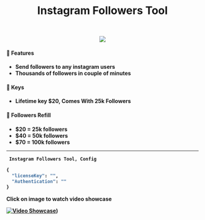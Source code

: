 <h1 align="center">
  <b>Instagram Followers Tool</b>
</h1>


<br>

<p>
<div align="center">
  <img src="https://img.shields.io/badge/-Python-98b982?style=for-the-badge&logo=python&logoColor=98b982&labelColor=282828">
</div>
</p>

<h4> 🔑 Features <h4> 

<!-- BLOG-POST-LIST:START -->
  - Send followers to any instagram users 
  - Thousands of followers in couple of minutes
<!-- BLOG-POST-LIST:EnD -->
  
<h4> 🔑 Keys <h4>   
  
<!-- BLOG-POST-LIST:START -->
  - Lifetime key $20,
    Comes With 25k Followers
<!-- BLOG-POST-LIST:EnD -->  
  
  
  <h4> 🔑 Followers Refill <h4>   
  
<!-- BLOG-POST-LIST:START -->
  - $20 = 25k followers
  - $40 = 50k followers
  - $70 = 100k followers
<!-- BLOG-POST-LIST:EnD --> 

  
---  


```python
 Instagram Followers Tool, Config
    
{
  "licenseKey": "",
  "Authentication": ""
}
```
  
  
  Click on image to watch video showcase
  
[![Video Showcase](https://cdn.discordapp.com/attachments/899424300120027216/985236566131740772/unknown.png)](https://youtu.be/lssmlQzcIAA))
